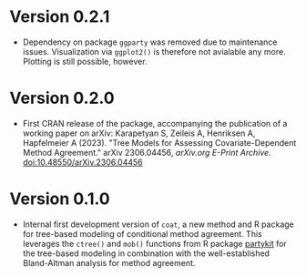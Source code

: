 # Version 0.2.1

* Dependency on package `ggparty` was removed due to maintenance issues. Visualization via `ggplot2()` is therefore not avialable any more. Plotting is still possible, however.
  
# Version 0.2.0

* First CRAN release of the package, accompanying the publication of a working
  paper on arXiv: Karapetyan S, Zeileis A, Henriksen A, Hapfelmeier A (2023).
  "Tree Models for Assessing Covariate-Dependent Method Agreement."
  arXiv 2306.04456, _arXiv.org E-Print Archive_.
  [doi:10.48550/arXiv.2306.04456](https://doi.org/10.48550/arXiv.2306.04456)


# Version 0.1.0

* Internal first development version of `coat`, a new method and R package
  for tree-based modeling of conditional method agreement. This leverages
  the `ctree()` and `mob()` functions from R package
  [partykit](https://CRAN.R-project.org/package=partykit) for the tree-based
  modeling in combination with the well-established Bland-Altman analysis for
  method agreement.

